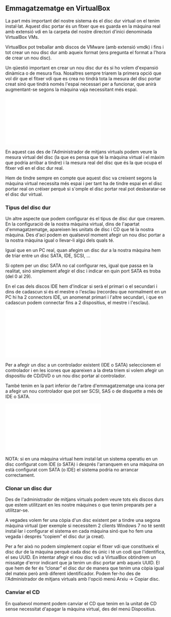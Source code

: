 ## Emmagatzematge en VirtualBox

La part més important del nostre sistema és el disc dur virtual on el tenim instal·lat. Aquest disc portar és un fitxer que es guarda en la màquina real amb extensió vdi en la carpeta del nostre directori d'inici denominada VirtualBox VMs.

VirtualBox pot treballar amb discos de VMware (amb extensió vmdk) i fins i tot crear un nou disc dur amb aqueix format (ens pregunta el format a l'hora de crear un nou disc).

Un qüestió important en crear un nou disc dur és si ho volem d'expansió dinàmica o de mesura fixa. Nosaltres sempre triarem la primera opció que vol dir que el fitxer vdi que es crea no tindrà tota la mesura del disc portar creat sinó que tindrà només l'espai necessari per a funcionar, que anirà augmentant-se segons la màquina vaja necessitant més espai.

![Administrador de medis virtuals](./img/adm-med-virt.md)

En aquest cas des de l'Administrador de mitjans virtuals podem veure la mesura virtual del disc (la que es pensa que té la màquina virtual i el màxim que podria arribar a tindre) i la mesura real del disc que és la que ocupa el fitxer vdi en el disc dur real.

Hem de tindre sempre en compte que aquest disc va creixent segons la màquina virtual necessita més espai i per tant ha de tindre espai en el disc portar real on créixer perquè si s'omple el disc portar real pot desbaratar-se el disc dur virtual.

### Tipus del disc dur
Un altre aspecte que podem configurar és el tipus de disc dur que crearem. En la configuració de la nostra màquina virtual, dins de l'apartat d'emmagatzematge, apareixen les unitats de disc i CD que té la nostra màquina. Des d'ací podem en qualsevol moment afegir un nou disc portar a la nostra màquina igual o llevar-li algú dels quals té.

Igual que en un PC real, quan afegim un disc dur a la nostra màquina hem de triar entre un disc SATA, IDE, SCSI, ...

Si optem per un disc SATA no cal configurar res, igual que passa en la realitat, sinó simplement afegir el disc i indicar en quin port SATA es troba (del 0 al 29).

En el cas dels discos IDE hem d'indicar si serà el primari o el secundari i dins de cadascun si és el mestre o l'esclau (recordeu que normalment en un PC hi ha 2 connectors IDE, un anomenat primari i l'altre secundari, i que en cadascun podem connectar fins a 2 dispositius, el mestre i l'esclau).

![Disc SATA](./img/disco-sata.md)

Per a afegir un disc a un controlador existent (IDE o SATA) seleccionem el controlador i en les icones que apareixen a la dreta triem si volem afegir un dispositiu de CD/DVD o un nou disc portar al controlador.

També tenim en la part inferior de l'arbre d'emmagatzematge una icona per a afegir un nou controlador que pot ser SCSI, SAS o de disquette a més de IDE o SATA.

![SATA Controller](./img/control-sata.md)

NOTA: si en una màquina virtual hem instal·lat un sistema operatiu en un disc configurat com IDE (o SATA) i després l'arranquem en una màquina on està configurat com SATA (o IDE) el sistema podria no arrancar correctament.

### Clonar un disc dur
Des de l'administrador de mitjans virtuals podem veure tots els discos durs que estem utilitzant en les nostre màquines o que tenim preparats per a utilitzar-se.

A vegades volem fer una còpia d'un disc existent per a tindre una segona màquina virtual (per exemple si necessitem 2 clients Windows 7 no té sentit instal·lar i configurar el sistema en cada màquina sinó que ho fem una vegada i després “copiem” el disc dur ja creat).

Per a fer això no podem simplement copiar el fitxer vdi que constitueix el disc dur de la màquina perquè cada disc és únic i té un codi que l'identifica, el seu UUID. En intentar afegir el nou disc vdi a VirtualBox obtindrem un missatge d'error indicant que ja tenim un disc portar amb aqueix UUID. El que hem de fer és “clonar” el disc dur de manera que tenim una còpia igual del mateix però amb diferent identificador. Podem fer-ho des de l'Administrador de mitjans virtuals amb l'opció menú Arxiu -> Copiar disc.

### Canviar el CD
En qualsevol moment podem canviar el CD que tenim en la unitat de CD sense necessitat d'apagar la màquina virtual, des del menú Dispositius.
